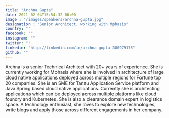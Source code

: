 ```yaml
---
title: "Archna Gupta"
date: 2021-02-04T15:54:32-06:00
image : "/images/speakers/archna-gupta.jpg"
designation : "Senior Architect, working with Mphasis"
country: ""
facebook: ""
instagram: ""
twitter: ""
linkedin: "http://linkedin.com/in/archna-gupta-380979175"
github: ""
---
```


Archna is a senior Technical Architect with 20+ years of experience. She is currently working for Mphasis where she is involved in architecture of large cloud native applications deployed across multiple regions for Fortune top 20 companies. 
 She is an SME for Tanzu Application Service platform and Java Spring based cloud native applications. Currently she is architecting applications which can be deployed across multiple platforms like cloud foundry and Kubernetes. She is also a clearance domain expert in logistics space.
 A technology enthusiast, she loves to explore new technologies, write blogs and apply those across different engagements in her company.